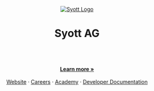 <p align="center">
  <a href="https://www.syott.ch">
  <picture>
    <source media="(prefers-color-scheme: dark)" srcset="https://github.com/syott/syott/blob/main/assets/logo-light.svg">
    <source media="(prefers-color-scheme: light)" srcset="https://github.com/syott/syott/blob/main/assets/logo-dark.svg">
    <img alt="Syott Logo" src="https://github.com/syott/syott/blob/main/assets/logo-light.svg">
    </picture>
  </a>
</p>

<h1 align="center">
  Syott AG
  
  <br />
  <br />
</h1>


<p align="center">
    <br />
    <a href="https://syott.ch"><strong>Learn more »</strong></a>
    <br />
    <br />
    <a href="https://syott.ch">Website</a>
    ·
    <a href="https://careers.syott.ch">Careers</a>
    ·
    <a href="https://careers.syott.ch">Academy</a>
    ·
    <a href="https://developer.syott.ch">Developer Documentation</a>
  </p>
</p>
